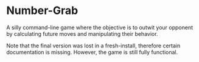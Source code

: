 Number-Grab
===========

A silly command-line game where the objective is to outwit your opponent by calculating future moves and manipulating their behavior.

Note that the final version was lost in a fresh-install, therefore certain documentation is missing. However, the game is still fully functional. 
